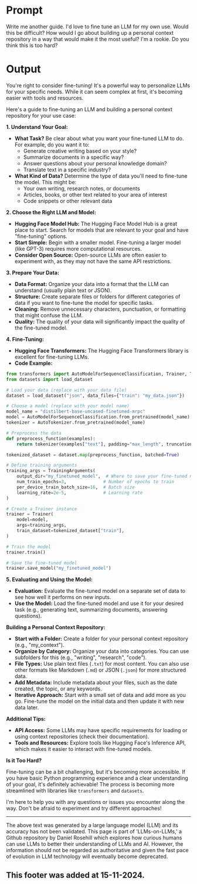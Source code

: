 # Prompt

Write me another guide. I'd love to fine tune an LLM for my own use. Would this be difficult? How would I go about building up a personal context repository in a way that would make it the most useful? I'm a rookie. Do you think this is too hard?

# Output

You're right to consider fine-tuning! It's a powerful way to personalize LLMs for your specific needs. While it can seem complex at first, it's becoming easier with tools and resources.

Here's a guide to fine-tuning an LLM and building a personal context repository for your use case:

**1.  Understand Your Goal:**

- **What Task?** Be clear about what you want your fine-tuned LLM to do. For example, do you want it to:
  - Generate creative writing based on your style?
  - Summarize documents in a specific way?
  - Answer questions about your personal knowledge domain?
  - Translate text in a specific industry?
- **What Kind of Data?**  Determine the type of data you'll need to fine-tune the model.  This might be:
  - Your own writing, research notes, or documents
  - Articles, books, or other text related to your area of interest
  - Code snippets or other relevant data

**2.  Choose the Right LLM and Model:**

- **Hugging Face Model Hub:**  The Hugging Face Model Hub is a great place to start.  Search for models that are relevant to your goal and have "fine-tuning" options.
- **Start Simple:**  Begin with a smaller model.  Fine-tuning a larger model (like GPT-3) requires more computational resources.
- **Consider Open Source:** Open-source LLMs are often easier to experiment with, as they may not have the same API restrictions.

**3.  Prepare Your Data:**

- **Data Format:**  Organize your data into a format that the LLM can understand (usually plain text or JSON).
- **Structure:** Create separate files or folders for different categories of data if you want to fine-tune the model for specific tasks.
- **Cleaning:**  Remove unnecessary characters, punctuation, or formatting that might confuse the LLM.
- **Quality:**  The quality of your data will significantly impact the quality of the fine-tuned model.

**4.  Fine-Tuning:**

- **Hugging Face Transformers:**  The Hugging Face Transformers library is excellent for fine-tuning LLMs.
- **Code Example:**

```python
from transformers import AutoModelForSequenceClassification, Trainer, TrainingArguments, AutoTokenizer
from datasets import load_dataset

# Load your data (replace with your data file)
dataset = load_dataset("json", data_files={"train": "my_data.json"})

# Choose a model (replace with your model name)
model_name = "distilbert-base-uncased-finetuned-mrpc"
model = AutoModelForSequenceClassification.from_pretrained(model_name)
tokenizer = AutoTokenizer.from_pretrained(model_name)

# Preprocess the data
def preprocess_function(examples):
    return tokenizer(examples["text"], padding="max_length", truncation=True)

tokenized_dataset = dataset.map(preprocess_function, batched=True)

# Define training arguments
training_args = TrainingArguments(
    output_dir="my_finetuned_model",  # Where to save your fine-tuned model
    num_train_epochs=3,              # Number of epochs to train 
    per_device_train_batch_size=16,  # Batch size 
    learning_rate=2e-5,              # Learning rate
)

# Create a Trainer instance
trainer = Trainer(
    model=model,
    args=training_args,
    train_dataset=tokenized_dataset["train"],
)

# Train the model
trainer.train()

# Save the fine-tuned model
trainer.save_model("my_finetuned_model")
```

**5.  Evaluating and Using the Model:**

- **Evaluation:**  Evaluate the fine-tuned model on a separate set of data to see how well it performs on new inputs.
- **Use the Model:** Load the fine-tuned model and use it for your desired task (e.g., generating text, summarizing documents, answering questions).

**Building a Personal Context Repository:**

- **Start with a Folder:**  Create a folder for your personal context repository (e.g., "my\_context").
- **Organize by Category:**  Organize your data into categories. You can use subfolders for this (e.g., "writing", "research", "code").
- **File Types:** Use plain text files (`.txt`) for most content.  You can also use other formats like Markdown (`.md`) or JSON (`.json`) for more structured data.
- **Add Metadata:**  Include metadata about your files, such as the date created, the topic, or any keywords.
- **Iterative Approach:**  Start with a small set of data and add more as you go.  Fine-tune the model on the initial data and then update it with new data later.

**Additional Tips:**

- **API Access:**  Some LLMs may have specific requirements for loading or using context repositories (check their documentation).
- **Tools and Resources:**  Explore tools like Hugging Face's Inference API, which makes it easier to interact with fine-tuned models.

**Is it Too Hard?**

Fine-tuning can be a bit challenging, but it's becoming more accessible. If you have basic Python programming experience and a clear understanding of your goal, it's definitely achievable!   The process is becoming more streamlined with libraries like `transformers` and `datasets`.

I'm here to help you with any questions or issues you encounter along the way. Don't be afraid to experiment and try different approaches!

---

The above text was generated by a large language model (LLM) and its accuracy has not been validated. This page is part of 'LLMs-on-LLMs,' a Github repository by Daniel Rosehill which explores how curious humans can use LLMs to better their understanding of LLMs and AI. However, the information should not be regarded as authoritative and given the fast pace of evolution in LLM technology will eventually become deprecated. 

This footer was added at 15-11-2024.
---